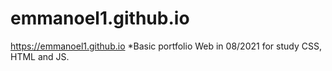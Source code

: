 # emmanoel1.github.io
https://emmanoel1.github.io
*Basic portfolio Web in 08/2021 for study CSS, HTML and JS.
